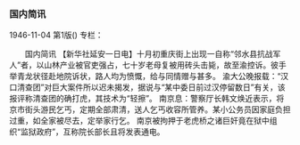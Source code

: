 ### 国内简讯

1946-11-04
第1版()
专栏：

　　国内简讯
    【新华社延安一日电】十月初重庆街上出现一自称“邻水县抗战军人”者，以山林产业被官吏强占，七十岁老母复被用砖头击毙，故至渝控诉。彼手举青龙状径赴地院诉状，路人均为愤慨，给与同情赠与甚多。
    渝大公晚报载：“汉口清查团”对巨大案件所以迟未揭发，据说与“某中委日前过汉停留数日”有关，该报评称清查团的确打虎，其技术为“轻擦”。
    南京息：警察厅长韩文焕近表示，将京市街头游民乞丐，定期全部肃清，送人乞丐收容所管养。某小公务员因家庭负担过重，如全家被尽去，定举家行乞。
    南京被拘押于老虎桥之诸巨奸竟在狱中组织“监狱政府”，互称院长部长且将发表通电。
